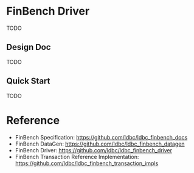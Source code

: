 # FinBench Driver

TODO

## Design Doc

TODO

## Quick Start

TODO

# Reference

- FinBench Specification: https://github.com/ldbc/ldbc_finbench_docs
- FinBench DataGen: https://github.com/ldbc/ldbc_finbench_datagen
- FinBench Driver: https://github.com/ldbc/ldbc_finbench_driver
- FinBench Transaction Reference Implementation: https://github.com/ldbc/ldbc_finbench_transaction_impls 